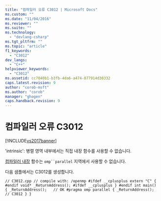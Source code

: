 ```yaml
---
title: "컴파일러 오류 C3012 | Microsoft Docs"
ms.custom: ""
ms.date: "11/04/2016"
ms.reviewer: ""
ms.suite: ""
ms.technology: 
  - "devlang-csharp"
ms.tgt_pltfrm: ""
ms.topic: "article"
f1_keywords: 
  - "C3012"
dev_langs: 
  - "C++"
helpviewer_keywords: 
  - "C3012"
ms.assetid: cc7040b1-b3fb-4da6-a474-877914d30332
caps.latest.revision: 9
author: "corob-msft"
ms.author: "corob"
manager: "ghogen"
caps.handback.revision: 9
---
```

# 컴파일러 오류 C3012
[!INCLUDE[vs2017banner](../../assembler/inline/includes/vs2017banner.md)]

'intrinsic': 병렬 영역 내부에서는 직접 내장 함수를 사용할 수 없습니다.  
  
 [컴파일러 내장](../../intrinsics/compiler-intrinsics.md) 함수는 `omp``parallel` 지역에서 사용할 수 없습니다.  
  
 다음 샘플에서는 C3012를 생성합니다.  
  
```  
// C3012.cpp // compile with: /openmp #ifdef __cplusplus extern "C" { #endif void* _ReturnAddress(); #ifdef __cplusplus } #endif int main() { _ReturnAddress();   // OK #pragma omp parallel { _ReturnAddress();   // C3012 } }  
```